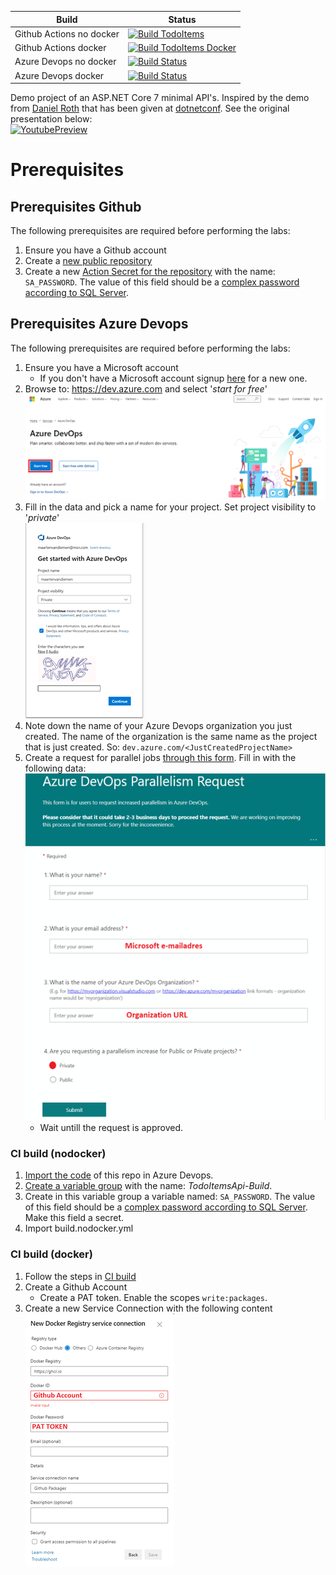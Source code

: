 | Build | Status |
| ------------- | ------------- |
| Github Actions no docker  | [![Build TodoItems](https://github.com/mvdiemen/TodoItems/actions/workflows/main.nodocker.yml/badge.svg)](https://github.com/mvdiemen/TodoItems/actions/workflows/main.nodocker.yml) |
| Github Actions docker | [![Build TodoItems Docker](https://github.com/mvdiemen/TodoItems/actions/workflows/main.docker.yml/badge.svg)](https://github.com/mvdiemen/TodoItems/actions/workflows/main.docker.yml) |
| Azure Devops no docker | [![Build Status](https://dev.azure.com/maartenvandiemen/GithubPipelines/_apis/build/status/TodoItems/TodoItems.NoDocker?branchName=main)](https://dev.azure.com/maartenvandiemen/GithubPipelines/_build/latest?definitionId=31&branchName=main) |
| Azure Devops docker | [![Build Status](https://dev.azure.com/maartenvandiemen/GithubPipelines/_apis/build/status/TodoItems/TodoItems.Docker?branchName=main)](https://dev.azure.com/maartenvandiemen/GithubPipelines/_build/latest?definitionId=32&branchName=main) |

Demo project of an ASP.NET Core 7 minimal API's. Inspired by the demo from [Daniel Roth](https://twitter.com/danroth27) that has been given at [dotnetconf](https://www.dotnetconf.net). See the original presentation below:<br>
[![YoutubePreview](http://img.youtube.com/vi/gNyEpkJMmcM/0.jpg)](http://www.youtube.com/watch?v=gNyEpkJMmcM)

# Prerequisites
## Prerequisites Github
The following prerequisites are required before performing the labs:

1. Ensure you have a Github account
1. Create a [new public repository](https://docs.github.com/en/repositories/creating-and-managing-repositories/creating-a-new-repository)
1. Create a new [Action Secret for the repository](https://docs.github.com/en/actions/security-guides/encrypted-secrets#creating-encrypted-secrets-for-a-repository) with the name: `SA_PASSWORD`. The value of this field should be a [complex password according to SQL Server](https://learn.microsoft.com/en-us/sql/relational-databases/security/password-policy).

## Prerequisites Azure Devops
The following prerequisites are required before performing the labs:

1. Ensure you have a Microsoft account
   - If you don't have a Microsoft account signup [here](https://account.microsoft.com) for a new one.
1. Browse to: https://dev.azure.com and select '_start for free_' <br> ![Sign up for Azure Devops](./.images/Prerequisites_SignUp.png)
1. Fill in the data and pick a name for your project. Set project visibility to '_private_' <br> ![Create project with visibility private](./.images/Prerequisites_CreateProjectVisibilityPrivate.png)
1. Note down the name of your Azure Devops organization you just created. The name of the organization is the same name as the project that is just created. So: `dev.azure.com/<JustCreatedProjectName>`
1. Create a request for parallel jobs [through this form](https://aka.ms/azpipelines-parallelism-request). Fill in with the following data: <br> ![Data required for parallelism request](./.images/Prerequisites_ParallelismRequest.png)
   - Wait untill the request is approved.

### CI build (nodocker)
1. [Import the code](https://learn.microsoft.com/en-us/azure/devops/repos/git/import-git-repository) of this repo in Azure Devops.
1. [Create a variable group](https://learn.microsoft.com/en-us/azure/devops/pipelines/library/variable-groups) with the name: _TodoItemsApi-Build_.
1. Create in this variable group a variable named: `SA_PASSWORD`. The value of this field should be a [complex password according to SQL Server](https://learn.microsoft.com/en-us/sql/relational-databases/security/password-policy). Make this field a secret.
1. Import build.nodocker.yml

### CI build (docker)
1. Follow the steps in [CI build](#ci-build-nodocker)
1. Create a Github Account
   - Create a PAT token. Enable the scopes `write:packages`.
1. Create a new Service Connection with the following content <br> ![Docker service connection](./.images/Prerequisites_DockerServiceConnection.png)
